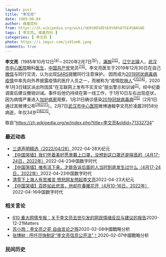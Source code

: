 ```yaml
---
layout: post
title: "李文亮"
date: 1989-06-04
author: 维基百科
from: https://zh.wikipedia.org/wiki/%E6%9D%8E%E6%96%87%E4%BA%AE
tags: [ 李文亮, 维基百科 ]
categories: [ 李文亮 ]
photo: https://i.imgur.com/jxXSzmK.jpeg
comments: true
---
```

<div class="mw-parser-output"><div id="noteTA-3253fa5b" class="noteTA"><div class="noteTA-group"><div data-noteta-group-source="module" data-noteta-group="Medicine"></div></div><div class="noteTA-local"><div data-noteta-code="zh-hans:互联网+; zh-hant:互聯網+;"></div><div data-noteta-code="zh-cn:卡洛·乌尔巴尼; zh-hk:卡爾婁·武爾班尼; zh-tw:卡洛·厄巴尼;"></div></div></div>

<p><b>李文亮</b>（1985年10月12日<sup id="cite_ref-3" class="reference"><a href="#cite_note-3">[a]</a></sup>－2020年2月7日<sup id="cite_ref-13" class="reference"><a href="#cite_note-13">[b]</a></sup>），<a href="/wiki/%E6%BB%A1%E6%97%8F" title="满族">满族</a><sup id="cite_ref-14" class="reference"><a href="#cite_note-14">[12]</a></sup>，<a href="/wiki/%E8%BE%BD%E5%AE%81%E7%9C%81" title="辽宁省">辽宁</a><a href="/wiki/%E5%8C%97%E9%95%87%E5%B8%82" title="北镇市">北镇</a>人，<a href="/wiki/%E6%AD%A6%E6%B1%89%E5%B8%82%E4%B8%AD%E5%BF%83%E5%8C%BB%E9%99%A2" title="武汉市中心医院">武汉市中心医院</a>眼科<a href="/wiki/%E5%8C%BB%E7%94%9F" title="医生">医生</a>，<a href="/wiki/%E4%B8%AD%E5%9B%BD%E5%85%B1%E4%BA%A7%E5%85%9A" title="中国共产党">中国共产党</a>党员<sup id="cite_ref-15" class="reference"><a href="#cite_note-15">[13]</a></sup>。李文亮医生于2019年12月30日在自己<a href="/wiki/%E5%BE%AE%E4%BF%A1" title="微信">微信</a>与同行交流，认为出现<a href="/wiki/%E5%9A%B4%E9%87%8D%E6%80%A5%E6%80%A7%E5%91%BC%E5%90%B8%E7%B3%BB%E7%B5%B1%E7%B6%9C%E5%90%88%E7%97%87" title="嚴重急性呼吸系統綜合症">SARS</a>提醒同行注意保护。 因而成为<a href="/wiki/2019%E5%86%A0%E7%8A%B6%E7%97%85%E6%AF%92%E7%97%85%E7%96%AB%E6%83%85" title="2019冠状病毒病疫情">2019冠状病毒病疫情</a>中率先向外界披露疫情的医疗人员之一，而被称为“疫情<a href="/wiki/%E5%90%B9%E5%93%A8%E4%BA%BA" title="吹哨人">吹哨人</a>”<sup id="cite_ref-财新_1-1" class="reference"><a href="#cite_note-财新-1">[1]</a></sup><sup id="cite_ref-16" class="reference"><a href="#cite_note-16">[14]</a></sup>，2020年1月3日辖区派出所因其“在互联网上发布不实言论”提出警示和训诫<sup id="cite_ref-财新_1-2" class="reference"><a href="#cite_note-财新-1">[1]</a></sup>。经中纪委调查后建议撤销训诫。事件后他仍持续在第一线工作，于1月10日左右出现症状，因为病情严重进入<a href="/wiki/%E5%8A%A0%E8%AD%B7%E7%97%85%E6%88%BF" title="加護病房">加护病房</a>观察，1月31日确诊感染<a href="/wiki/2019%E5%86%A0%E7%8B%80%E7%97%85%E6%AF%92%E7%97%85" class="mw-redirect" title="2019冠狀病毒病">2019冠狀病毒病</a><sup id="cite_ref-监察答记者问_17-0" class="reference"><a href="#cite_note-监察答记者问-17">[15]</a></sup>（2月1日通过其微博公布<sup id="cite_ref-18" class="reference"><a href="#cite_note-18">[16]</a></sup><sup id="cite_ref-19" class="reference"><a href="#cite_note-19">[17]</a></sup>）。2月7日<a href="/wiki/%E6%AD%A6%E6%B1%89%E5%B8%82%E4%B8%AD%E5%BF%83%E5%8C%BB%E9%99%A2" title="武汉市中心医院">武汉市中心医院</a>微博通報李文亮於凌晨2时58分病逝，年仅34岁<sup id="cite_ref-20" class="reference"><a href="#cite_note-20">[18]</a></sup><sup id="cite_ref-wjw.wuhan_12-1" class="reference"><a href="#cite_note-wjw.wuhan-12">[11]</a></sup>。
</p>
</div><noscript><img src="//zh.wikipedia.org/wiki/Special:CentralAutoLogin/start?type=1x1" alt="" title="" width="1" height="1" style="border: none; position: absolute;"></noscript>
<div class="printfooter">取自“<a dir="ltr" href="https://zh.wikipedia.org/w/index.php?title=李文亮&amp;oldid=71332734">https://zh.wikipedia.org/w/index.php?title=李文亮&amp;oldid=71332734</a>”</div><div id="recent-news"><h3>最近动态</h3><ul><li><a href="https://nodebe4.github.io/waimei/2022-04-28/%E4%B8%89%E9%80%80%E5%A3%B0%E6%98%8E%E7%B2%BE%E9%80%89-2022-04-28" title="三退声明精选（2022/04/28）—— 【大纪元2022年04月29日讯】 退党团队共产党说过的话做过的承诺要反着理解，说李文亮传播谣言，这谣言就是真的，说武汉病毒不人传人，就是人传人，说不封...">三退声明精选（2022/04/28）</a><time>2022-04-28</time><a class="tag">大纪元</a></li>
<li><a href="https://nodebe4.github.io/waimei/2022-04-23/%E4%B8%AD%E5%9B%BD%E5%93%AD%E5%A2%99-%E6%88%91%E4%BB%AC%E6%80%80%E7%9D%80%E7%BE%8E%E5%A5%BD%E6%84%BF%E6%99%AF%E6%88%B4%E4%B8%8A%E5%8F%A3%E7%BD%A9-%E6%B2%A1%E6%83%B3%E5%88%B0%E8%BF%99%E5%8F%A3%E7%BD%A9%E8%BF%98%E6%98%AF%E9%9A%94%E9%9F%B3%E7%9A%84-4%E6%9C%8817-24%E6%97%A5-2022%E5%B9%B4" title="【中国哭墙】我们怀着美好愿景戴上口罩，没想到这口罩还是隔音的（4月17-24日，2022年）—— 编者按：2022年4月17-24日，距离李文亮医生的去世已770-777天。这位在武汉新冠疫情期...">【中国哭墙】我们怀着美好愿景戴上口罩，没想到这口罩还是隔音的（4月17-24日，2022年）</a><time>2022-04-23</time><a class="tag">中国数字时代</a></li>
<li><a href="https://nodebe4.github.io/waimei/2022-04-23/%E4%B8%AD%E5%9B%BD%E5%93%AD%E5%A2%99-%E5%94%AF%E6%9C%89%E6%B4%BB%E4%B8%8B%E6%9D%A5-%E6%89%8D%E8%83%BD%E5%91%8A%E8%AF%89%E5%90%8E%E9%9D%A2%E7%9A%84%E4%BA%BA%E5%BD%93%E6%97%B6%E5%88%B0%E5%BA%95%E5%8F%91%E7%94%9F%E8%BF%87%E4%BB%80%E4%B9%88-4%E6%9C%8817-24%E6%97%A5-2022%E5%B9%B4" title="【中国哭墙】唯有活下来，才能告诉后面的人当时到底发生过什么（4月17-24日，2022年）—— 编者按：2022年4月17-24日，距离李文亮医生的去世已770-777天。这位在武汉新冠疫情期间...">【中国哭墙】唯有活下来，才能告诉后面的人当时到底发生过什么（4月17-24日，2022年）</a><time>2022-04-23</time><a class="tag">中国数字时代</a></li>
<li><a href="https://nodebe4.github.io/waimei/2022-04-23/%E6%B8%85%E9%9B%B6%E4%B8%8B%E4%B8%8A%E6%B5%B7%E4%BA%BA%E6%9C%89%E8%8B%A6%E9%9A%BE%E8%A8%80-%E6%84%A4%E6%80%92%E7%BD%91%E5%8F%8B%E6%83%B3%E8%B5%B7%E6%9D%8E%E6%96%87%E4%BA%AE" title="清零下上海人有苦难言 愤怒网友想起李文亮—— 【大纪元2022年04月23日讯】（大纪元记者李言综合报导）中共清零政策持续之际，上海周六（4月23日）通报了更多COVID-19（中共病毒、新冠病...">清零下上海人有苦难言 愤怒网友想起李文亮</a><time>2022-04-23</time><a class="tag">大纪元</a></li>
<li><a href="https://nodebe4.github.io/waimei/2022-04-16/%E4%B8%AD%E5%9B%BD%E5%93%AD%E5%A2%99-%E7%99%BE%E5%A7%93%E5%A6%82%E6%AD%A4%E6%82%B2%E8%8B%A6-%E4%BB%96%E5%8D%B4%E5%9C%A8%E6%98%A5%E6%9A%96%E8%8A%B1%E5%BC%80-4%E6%9C%8810-16%E6%97%A5-2022%E5%B9%B4" title="【中国哭墙】百姓如此悲苦，他却在春暖花开（4月10-16日，2022年）—— 编者按：2022年4月10-16日，距离李文亮医生的去世已763-769天。这位在武汉新冠疫情期间因为说出真话成为悲...">【中国哭墙】百姓如此悲苦，他却在春暖花开（4月10-16日，2022年）</a><time>2022-04-16</time><a class="tag">中国数字时代</a></li>
</ul></div><div id="open-opinion"><h3>相关言论</h3><ul><li><a href="https://nodebe4.github.io/opinion/2020-12-21/610-%E9%87%8D%E5%A4%A7%E7%BD%91%E6%83%85%E4%B8%93%E6%8A%A5-%E5%85%B3%E4%BA%8E%E6%9D%8E%E6%96%87%E4%BA%AE%E5%8E%BB%E4%B8%96%E5%BC%95%E5%8F%91%E7%9A%84%E7%BD%91%E6%B0%91%E6%83%85%E7%BB%AA%E5%8F%8D%E5%BA%94%E4%B8%8E%E5%BB%BA%E8%AE%AE%E7%9A%84%E6%8A%A5%E5%91%8A/" title="野兽爱智慧">610 重大网情专报：关于李文亮去世引发的网民情绪反应与建议的报告</a><time>2020-12-21</time><a class="tag">Matters</a></li>
<li><a href="https://nodebe4.github.io/opinion/2020-02-08/%E8%8B%8F%E5%B0%8F%E7%8E%B2-%E6%9D%8E%E6%96%87%E4%BA%AE%E4%B9%8B%E6%AD%BB-%E8%87%AA%E7%94%B1%E8%A8%80%E8%AE%BA%E4%B9%8B%E6%AE%87/" title="苏小玲">苏小玲：李文亮之死 自由言论之殇</a><time>2020-02-08</time><a class="tag">中國戰略分析</a></li>
<li><a href="https://nodebe4.github.io/opinion/2020-02-07/%E5%BC%A0%E5%8D%9A%E6%A0%91-%E5%91%BC%E5%90%81%E5%B0%BD%E5%BF%AB%E5%88%B6%E5%AE%9A-%E6%9D%8E%E6%96%87%E4%BA%AE%E4%BF%A1%E6%81%AF%E5%85%AC%E5%BC%80%E6%B3%95/" title="张博树">张博树 : 呼吁尽快制定“李文亮信息公开法”！</a><time>2020-02-07</time><a class="tag">中國戰略分析</a></li>
</ul></div><div id="mjls-record"><h3>民间历史</h3><ul></ul></div>